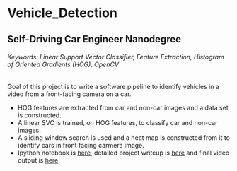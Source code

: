 # Vehicle_Detection

## Self-Driving Car Engineer Nanodegree

###### Keywords: Linear Support Vector Classifier, Feature Extraction, Histogram of Oriented Gradients (HOG), OpenCV 

Goal of this project is to write a software pipeline to identify vehicles in a video from a front-facing camera on a car.
- HOG features are extracted from car and non-car images and a data set is constructed.
- A linear SVC is trained, on HOG features, to classify car and non-car images.
- A sliding window search is used and a heat map is constructed from it to identify cars in front facing carmera image.
- Ipython notebook is [here](https://github.com/suji0131/Vehicle_Detection/blob/master/Vehicle_Detection.ipynb), detailed project writeup is [here](https://github.com/suji0131/Vehicle_Detection/blob/master/writeup.md) and final video output is [here](https://github.com/suji0131/Vehicle_Detection/blob/master/project_video_out.mp4).
